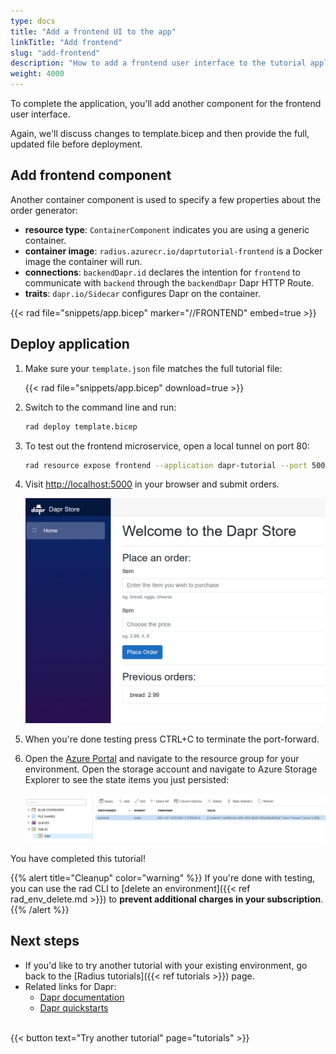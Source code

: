 ```yaml
---
type: docs
title: "Add a frontend UI to the app"
linkTitle: "Add frontend"
slug: "add-frontend"
description: "How to add a frontend user interface to the tutorial application"
weight: 4000
---
```


To complete the application, you'll add another component for the frontend user interface.

Again, we'll discuss changes to template.bicep and then provide the full, updated file before deployment.

## Add frontend component

Another container component is used to specify a few properties about the order generator:

- **resource type**: `ContainerComponent` indicates you are using a generic container.
- **container image**: `radius.azurecr.io/daprtutorial-frontend` is a Docker image the container will run.
- **connections**: `backendDapr.id` declares the intention for `frontend` to communicate with `backend` through the `backendDapr` Dapr HTTP Route.
- **traits**: `dapr.io/Sidecar` configures Dapr on the container.

{{< rad file="snippets/app.bicep" marker="//FRONTEND" embed=true >}}
  
## Deploy application

1. Make sure your `template.json` file matches the full tutorial file:

   {{< rad file="snippets/app.bicep" download=true >}}

1. Switch to the command line and run:

   ```sh
   rad deploy template.bicep
   ```

1. To test out the frontend microservice, open a local tunnel on port 80:

   ```sh
   rad resource expose frontend --application dapr-tutorial --port 5000 --remote-port 80
   ```

1. Visit [http://localhost:5000](http://localhost:5000) in your browser and submit orders.

   <img src="frontend.png" alt="Screenshot of frontend application" width=500 >

1. When you're done testing press CTRL+C to terminate the port-forward.

1. Open the [Azure Portal](https://portal.azure.com) and navigate to the resource group for your environment. Open the storage account and navigate to Azure Storage Explorer to see the state items you just persisted:

   <img src="storage-explorer.png" alt="Screenshot of Azure Storage Explorer" width=1000 >

You have completed this tutorial!

{{% alert title="Cleanup" color="warning" %}}
If you're done with testing, you can use the rad CLI to [delete an environment]({{< ref rad_env_delete.md >}}) to **prevent additional charges in your subscription**.
{{% /alert %}}

## Next steps

- If you'd like to try another tutorial with your existing environment, go back to the [Radius tutorials]({{< ref tutorials >}}) page. 
- Related links for Dapr:
  - [Dapr documentation](https://docs.dapr.io/)
  - [Dapr quickstarts](https://github.com/dapr/quickstarts/tree/v1.0.0/hello-world)

<br>{{< button text="Try another tutorial" page="tutorials" >}}
